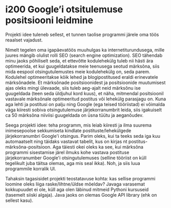# i200 Google’i otsitulemuse positsiooni leidmine

Projekti idee tuleneb sellest, et tunnen taolise programmi järele oma töös reaalset vajadust.

Nimelt tegelen oma igapäevatöös muuhulgas ka internetiturundusega, mille juures mängib olulist rolli SEO (search engine optimization). SEO tähendab minu jaoks põhiliselt seda, et ettevõtte kodulehekülg tuleb nii hästi ära optimeerida, et kui guugeldatakse meie teenusega seotud märksõna, siis mida eespool otsingutulemustes meie kodulehekülg on, seda parem. Kodulehel optimeeritakse kõik lehed ja blogipostitused eraldi erinevatele märksõnadele. Et märksõnade positsioonidest ja positsioonide muutumisest ajas oleks mingi ülevaade, siis tuleb aeg-ajalt neid märksõnu ise guugeldada (teen seda üldjuhul kord kuus), et näha, mitmendal positsioonil vastavale märksõnale optimeeritud postitus või lehekülg parasjagu on. Kuna aga lehti ja postitusi on palju ning Google (ega teised tööriistad) ei võimalda väga kiiresti sobiva otsingutulemuse järjekorranumbrit leida, siis igakuiselt ca 50 märksõna niiviisi guugeldada on üsna tüütu ja aeganõudev.

Seega projekti idee: teha programm, mis leiab kiiresti ja ilma suurema inimesepoolse sekkumiseta kindlate postituste/lehekülgede järjekorranumbri Google'i otsingus. Parim oleks, kui ta teeks seda iga kuu automaatselt ning täidaks vastavat tabelit, kus on kirjas nt postitus-märksõna-positsioon. Aga täiesti okei oleks ka see, kui märksõna programmi sisestamise järel ilmuks kohe vastava postituse järjekorranumber Google'i otsingutulemuses (selline tööriist on küll tegelikult juba täitsa olemas, aga mis seal ikka). Noh, ja siis luua programmile korralik UI.

Tahaksin tagasisidet projekti teostatavuse kohta: kas sellise programmi loomine oleks liiga raske/lihtne/üldse mõeldav? Javaga varasemat kokkupuudet ei ole, küll aga olen läbinud mitmeid Pythoni kursuseid (tasemelt siiski algaja). Java jaoks on olemas Google API library (ehk on sellest kasu).

